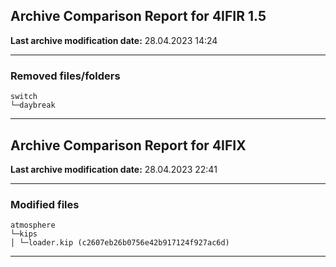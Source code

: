 <h2>Archive Comparison Report for <b>4IFIR 1.5</b></h2><b>Last archive modification date:</b> 28.04.2023 14:24<hr>

<h3>Removed files/folders</h3>
<code>switch
└─daybreak
</code>
<hr>

<h2>Archive Comparison Report for <b>4IFIX</b></h2><b>Last archive modification date:</b> 28.04.2023 22:41<hr>

<h3>Modified files</h3>
<code>atmosphere
└─kips
│ └─loader.kip (c2607eb26b0756e42b917124f927ac6d)
</code>
<hr>

